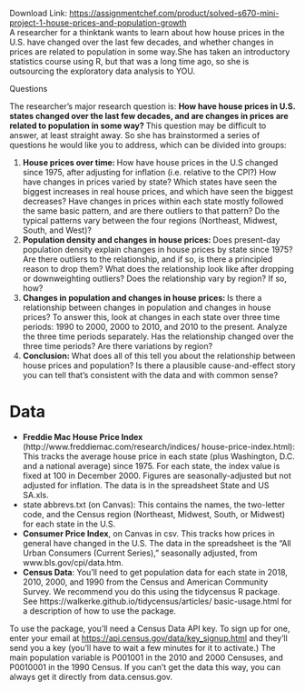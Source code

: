 Download Link: https://assignmentchef.com/product/solved-s670-mini-project-1-house-prices-and-population-growth
<br>
A researcher for a thinktank wants to learn about how house prices in the U.S. have changed over the last few decades, and whether changes in prices are related to population in some way.She has taken an introductory statistics course using R, but that was a long time ago, so she is outsourcing the exploratory data analysis to YOU.

Questions

The researcher’s major research question is: <strong>How have house prices in U.S. states changed over the last few decades, and are changes in prices are related to population in some way? </strong>This question may be difficult to answer, at least straight away. So she has brainstormed a series of questions he would like you to address, which can be divided into groups:

<ol>

 <li><strong>House prices over time: </strong>How have house prices in the U.S changed since 1975, after adjusting for inflation (i.e. relative to the CPI?) How have changes in prices varied by state? Which states have seen the biggest increases in real house prices, and which have seen the biggest decreases? Have changes in prices within each state mostly followed the same basic pattern, and are there outliers to that pattern? Do the typical patterns vary between the four regions (Northeast, Midwest, South, and West)?</li>

 <li><strong>Population density and changes in house prices: </strong>Does present-day population density explain changes in house prices by state since 1975? Are there outliers to the relationship, and if so, is there a principled reason to drop them? What does the relationship look like after dropping or downweighting outliers? Does the relationship vary by region? If so, how?</li>

 <li><strong>Changes in population and changes in house prices: </strong>Is there a relationship between changes in population and changes in house prices? To answer this, look at changes in each state over three time periods: 1990 to 2000, 2000 to 2010, and 2010 to the present. Analyze the three time periods separately. Has the relationship changed over the three time periods? Are there variations by region?</li>

 <li><strong>Conclusion: </strong>What does all of this tell you about the relationship between house prices and population? Is there a plausible cause-and-effect story you can tell that’s consistent with the data and with common sense?</li>

</ol>

<h1>Data</h1>

<ul>

 <li><strong>Freddie Mac House Price Index </strong>(http://www.freddiemac.com/research/indices/ house-price-index.html): This tracks the average house price in each state (plus Washington, D.C. and a national average) since 1975. For each state, the index value is fixed at 100 in December 2000. Figures are seasonally-adjusted but not adjusted for inflation. The data is in the spreadsheet State and US SA.xls.</li>

 <li>state abbrevs.txt (on Canvas): This contains the names, the two-letter code, and the Census region (Northeast, Midwest, South, or Midwest) for each state in the U.S.</li>

 <li><strong>Consumer Price Index</strong>, on Canvas in csv. This tracks how prices in general have changed in the U.S. The data in the spreadsheet is the “All Urban Consumers (Current Series),” seasonally adjusted, from www.bls.gov/cpi/data.htm.</li>

 <li><strong>Census Data</strong>: You’ll need to get population data for each state in 2018, 2010, 2000, and 1990 from the Census and American Community Survey. We recommend you do this using the tidycensus R package. See https://walkerke.github.io/tidycensus/articles/ basic-usage.html for a description of how to use the package.</li>

</ul>

To use the package, you’ll need a Census Data API key. To sign up for one, enter your email at https://api.census.gov/data/key_signup.html and they’ll send you a key (you’ll have to wait a few minutes for it to activate.) The main population variable is P001001 in the 2010 and 2000 Censuses, and P0010001 in the 1990 Census. If you can’t get the data this way, you can always get it directly from data.census.gov.